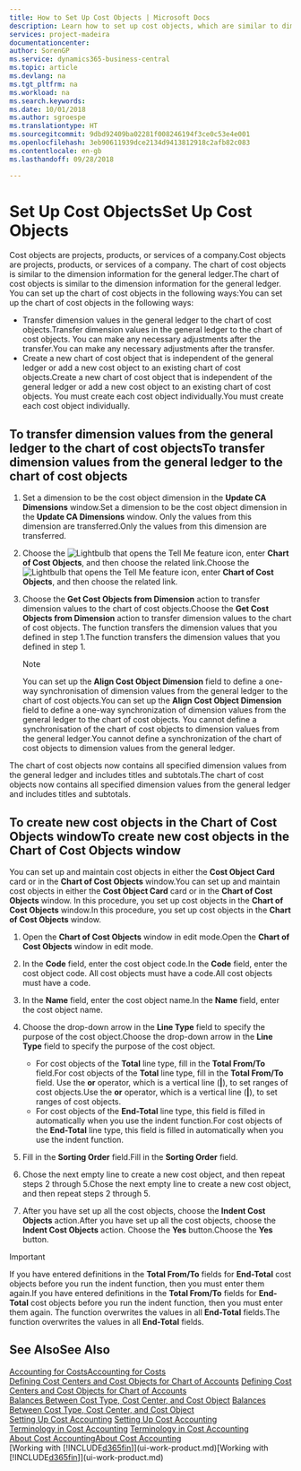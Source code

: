 ```yaml
---
title: How to Set Up Cost Objects | Microsoft Docs
description: Learn how to set up cost objects, which are similar to dimensions for the general ledger.
services: project-madeira
documentationcenter: 
author: SorenGP
ms.service: dynamics365-business-central
ms.topic: article
ms.devlang: na
ms.tgt_pltfrm: na
ms.workload: na
ms.search.keywords: 
ms.date: 10/01/2018
ms.author: sgroespe
ms.translationtype: HT
ms.sourcegitcommit: 9dbd92409ba02281f008246194f3ce0c53e4e001
ms.openlocfilehash: 3eb90611939dce2134d9413812918c2afb82c083
ms.contentlocale: en-gb
ms.lasthandoff: 09/28/2018

---
```

# <a name="set-up-cost-objects"></a><span data-ttu-id="8a63a-103">Set Up Cost Objects</span><span class="sxs-lookup"><span data-stu-id="8a63a-103">Set Up Cost Objects</span></span>
<span data-ttu-id="8a63a-104">Cost objects are projects, products, or services of a company.</span><span class="sxs-lookup"><span data-stu-id="8a63a-104">Cost objects are projects, products, or services of a company.</span></span> <span data-ttu-id="8a63a-105">The chart of cost objects is similar to the dimension information for the general ledger.</span><span class="sxs-lookup"><span data-stu-id="8a63a-105">The chart of cost objects is similar to the dimension information for the general ledger.</span></span> <span data-ttu-id="8a63a-106">You can set up the chart of cost objects in the following ways:</span><span class="sxs-lookup"><span data-stu-id="8a63a-106">You can set up the chart of cost objects in the following ways:</span></span>  

* <span data-ttu-id="8a63a-107">Transfer dimension values in the general ledger to the chart of cost objects.</span><span class="sxs-lookup"><span data-stu-id="8a63a-107">Transfer dimension values in the general ledger to the chart of cost objects.</span></span> <span data-ttu-id="8a63a-108">You can make any necessary adjustments after the transfer.</span><span class="sxs-lookup"><span data-stu-id="8a63a-108">You can make any necessary adjustments after the transfer.</span></span>  
* <span data-ttu-id="8a63a-109">Create a new chart of cost object that is independent of the general ledger or add a new cost object to an existing chart of cost objects.</span><span class="sxs-lookup"><span data-stu-id="8a63a-109">Create a new chart of cost object that is independent of the general ledger or add a new cost object to an existing chart of cost objects.</span></span> <span data-ttu-id="8a63a-110">You must create each cost object individually.</span><span class="sxs-lookup"><span data-stu-id="8a63a-110">You must create each cost object individually.</span></span>  

## <a name="to-transfer-dimension-values-from-the-general-ledger-to-the-chart-of-cost-objects"></a><span data-ttu-id="8a63a-111">To transfer dimension values from the general ledger to the chart of cost objects</span><span class="sxs-lookup"><span data-stu-id="8a63a-111">To transfer dimension values from the general ledger to the chart of cost objects</span></span>  
1.  <span data-ttu-id="8a63a-112">Set a dimension to be the cost object dimension in the **Update CA Dimensions** window.</span><span class="sxs-lookup"><span data-stu-id="8a63a-112">Set a dimension to be the cost object dimension in the **Update CA Dimensions** window.</span></span> <span data-ttu-id="8a63a-113">Only the values from this dimension are transferred.</span><span class="sxs-lookup"><span data-stu-id="8a63a-113">Only the values from this dimension are transferred.</span></span>  
2.  <span data-ttu-id="8a63a-114">Choose the ![Lightbulb that opens the Tell Me feature](media/ui-search/search_small.png "Tell me what you want to do") icon, enter **Chart of Cost Objects**, and then choose the related link.</span><span class="sxs-lookup"><span data-stu-id="8a63a-114">Choose the ![Lightbulb that opens the Tell Me feature](media/ui-search/search_small.png "Tell me what you want to do") icon, enter **Chart of Cost Objects**, and then choose the related link.</span></span>  
3.  <span data-ttu-id="8a63a-115">Choose the **Get Cost Objects from Dimension** action to transfer dimension values to the chart of cost objects.</span><span class="sxs-lookup"><span data-stu-id="8a63a-115">Choose the **Get Cost Objects from Dimension** action to transfer dimension values to the chart of cost objects.</span></span> <span data-ttu-id="8a63a-116">The function transfers the dimension values that you defined in step 1.</span><span class="sxs-lookup"><span data-stu-id="8a63a-116">The function transfers the dimension values that you defined in step 1.</span></span>  

    > [!NOTE]  
    >  <span data-ttu-id="8a63a-117">You can set up the **Align Cost Object Dimension**  field to define a one-way synchronisation of dimension values from the general ledger to the chart of cost objects.</span><span class="sxs-lookup"><span data-stu-id="8a63a-117">You can set up the **Align Cost Object Dimension**  field to define a one-way synchronization of dimension values from the general ledger to the chart of cost objects.</span></span> <span data-ttu-id="8a63a-118">You cannot define a synchronisation of the chart of cost objects to dimension values from the general ledger.</span><span class="sxs-lookup"><span data-stu-id="8a63a-118">You cannot define a synchronization of the chart of cost objects to dimension values from the general ledger.</span></span>  

<span data-ttu-id="8a63a-119">The chart of cost objects now contains all specified dimension values from the general ledger and includes titles and subtotals.</span><span class="sxs-lookup"><span data-stu-id="8a63a-119">The chart of cost objects now contains all specified dimension values from the general ledger and includes titles and subtotals.</span></span>  

## <a name="to-create-new-cost-objects-in-the-chart-of-cost-objects-window"></a><span data-ttu-id="8a63a-120">To create new cost objects in the Chart of Cost Objects window</span><span class="sxs-lookup"><span data-stu-id="8a63a-120">To create new cost objects in the Chart of Cost Objects window</span></span>  
<span data-ttu-id="8a63a-121">You can set up and maintain cost objects in either the **Cost Object Card** card or in the **Chart of Cost Objects** window.</span><span class="sxs-lookup"><span data-stu-id="8a63a-121">You can set up and maintain cost objects in either the **Cost Object Card** card or in the **Chart of Cost Objects** window.</span></span> <span data-ttu-id="8a63a-122">In this procedure, you set up cost objects in the **Chart of Cost Objects** window.</span><span class="sxs-lookup"><span data-stu-id="8a63a-122">In this procedure, you set up cost objects in the **Chart of Cost Objects** window.</span></span>  

1.  <span data-ttu-id="8a63a-123">Open the **Chart of Cost Objects** window in edit mode.</span><span class="sxs-lookup"><span data-stu-id="8a63a-123">Open the **Chart of Cost Objects** window in edit mode.</span></span>  
2.  <span data-ttu-id="8a63a-124">In the **Code** field, enter the cost object code.</span><span class="sxs-lookup"><span data-stu-id="8a63a-124">In the **Code** field, enter the cost object code.</span></span> <span data-ttu-id="8a63a-125">All cost objects must have a code.</span><span class="sxs-lookup"><span data-stu-id="8a63a-125">All cost objects must have a code.</span></span>  
3.  <span data-ttu-id="8a63a-126">In the **Name** field, enter the cost object name.</span><span class="sxs-lookup"><span data-stu-id="8a63a-126">In the **Name** field, enter the cost object name.</span></span>  
4.  <span data-ttu-id="8a63a-127">Choose the drop-down arrow in the **Line Type** field to specify the purpose of the cost object.</span><span class="sxs-lookup"><span data-stu-id="8a63a-127">Choose the drop-down arrow in the **Line Type** field to specify the purpose of the cost object.</span></span>  

    * <span data-ttu-id="8a63a-128">For cost objects of the **Total** line type, fill in the **Total From/To** field.</span><span class="sxs-lookup"><span data-stu-id="8a63a-128">For cost objects of the **Total** line type, fill in the **Total From/To** field.</span></span> <span data-ttu-id="8a63a-129">Use the **or** operator, which is a vertical line (**&#124;**), to set ranges of cost objects.</span><span class="sxs-lookup"><span data-stu-id="8a63a-129">Use the **or** operator, which is a vertical line (**&#124;**), to set ranges of cost objects.</span></span>  
    * <span data-ttu-id="8a63a-130">For cost objects of the **End-Total** line type, this field is filled in automatically when you use  the indent function.</span><span class="sxs-lookup"><span data-stu-id="8a63a-130">For cost objects of the **End-Total** line type, this field is filled in automatically when you use  the indent function.</span></span>  
5.  <span data-ttu-id="8a63a-131">Fill in the **Sorting Order** field.</span><span class="sxs-lookup"><span data-stu-id="8a63a-131">Fill in the **Sorting Order** field.</span></span>  
6.  <span data-ttu-id="8a63a-132">Chose the next empty line to create a new cost object, and then repeat steps 2 through 5.</span><span class="sxs-lookup"><span data-stu-id="8a63a-132">Chose the next empty line to create a new cost object, and then repeat steps 2 through 5.</span></span>  
7.  <span data-ttu-id="8a63a-133">After you have set up all the cost objects, choose the **Indent Cost Objects** action.</span><span class="sxs-lookup"><span data-stu-id="8a63a-133">After you have set up all the cost objects, choose the **Indent Cost Objects** action.</span></span> <span data-ttu-id="8a63a-134">Choose the **Yes** button.</span><span class="sxs-lookup"><span data-stu-id="8a63a-134">Choose the **Yes** button.</span></span>  

> [!IMPORTANT]  
>  <span data-ttu-id="8a63a-135">If you have entered definitions in the **Total From/To** fields for **End-Total** cost objects before you run the indent function, then you must enter them again.</span><span class="sxs-lookup"><span data-stu-id="8a63a-135">If you have entered definitions in the **Total From/To** fields for **End-Total** cost objects before you run the indent function, then you must enter them again.</span></span> <span data-ttu-id="8a63a-136">The function overwrites the values in all **End-Total** fields.</span><span class="sxs-lookup"><span data-stu-id="8a63a-136">The function overwrites the values in all **End-Total** fields.</span></span>  

## <a name="see-also"></a><span data-ttu-id="8a63a-137">See Also</span><span class="sxs-lookup"><span data-stu-id="8a63a-137">See Also</span></span>  
[<span data-ttu-id="8a63a-138">Accounting for Costs</span><span class="sxs-lookup"><span data-stu-id="8a63a-138">Accounting for Costs</span></span>](finance-manage-cost-accounting.md)  
<span data-ttu-id="8a63a-139">[Defining Cost Centers and Cost Objects for Chart of Accounts](finance-defining-cost-centers-and-cost-objects-for-chart-of-accounts.md) </span><span class="sxs-lookup"><span data-stu-id="8a63a-139">[Defining Cost Centers and Cost Objects for Chart of Accounts](finance-defining-cost-centers-and-cost-objects-for-chart-of-accounts.md) </span></span>  
<span data-ttu-id="8a63a-140">[Balances Between Cost Type, Cost Center, and Cost Object](finance-balances-between-cost-type-cost-center-and-cost-object.md) </span><span class="sxs-lookup"><span data-stu-id="8a63a-140">[Balances Between Cost Type, Cost Center, and Cost Object](finance-balances-between-cost-type-cost-center-and-cost-object.md) </span></span>  
<span data-ttu-id="8a63a-141">[Setting Up Cost Accounting](finance-set-up-cost-accounting.md) </span><span class="sxs-lookup"><span data-stu-id="8a63a-141">[Setting Up Cost Accounting](finance-set-up-cost-accounting.md) </span></span>  
<span data-ttu-id="8a63a-142">[Terminology in Cost Accounting](finance-terminology-in-cost-accounting.md) </span><span class="sxs-lookup"><span data-stu-id="8a63a-142">[Terminology in Cost Accounting](finance-terminology-in-cost-accounting.md) </span></span>  
[<span data-ttu-id="8a63a-143">About Cost Accounting</span><span class="sxs-lookup"><span data-stu-id="8a63a-143">About Cost Accounting</span></span>](finance-about-cost-accounting.md)  
<span data-ttu-id="8a63a-144">[Working with [!INCLUDE[d365fin](includes/d365fin_md.md)]](ui-work-product.md)</span><span class="sxs-lookup"><span data-stu-id="8a63a-144">[Working with [!INCLUDE[d365fin](includes/d365fin_md.md)]](ui-work-product.md)</span></span>


